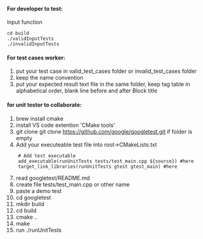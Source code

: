   #### For developer to test: 
  Input function
  ```  
cd build  
./validInputTests
./invalidInputTests
  ``` 
#### For test cases worker:  
1. put your test case in valid_test_cases folder or invalid_test_cases folder  
2. keep the name convention  
3. put your expected result text file in the same folder, keep tag table in alphabetical order, blank line before and after Block title      
          
#### for unit testor to collaborate:             
1. brew install cmake  
2. install VS code extention 'CMake tools'  
3. git clone git clone https://github.com/google/googletest.git if folder is empty
4. Add your executeable test file into root->CMakeLists.txt  
```  
    # Add test executable
    add_executable(runUnitTests tests/test_main.cpp ${source}) #here
    target_link_libraries(runUnitTests gtest gtest_main) #here

```
7. read googletest/README.md
8. create file tests/test_main.cpp or other name
9. paste a demo test
10. cd googletest
11. mkdir build
12. cd build
13. cmake ..
14. make 
15. run ./runUnitTests
